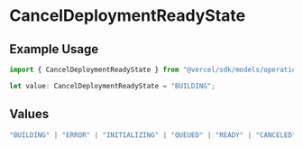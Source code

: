 # CancelDeploymentReadyState

## Example Usage

```typescript
import { CancelDeploymentReadyState } from "@vercel/sdk/models/operations/canceldeployment.js";

let value: CancelDeploymentReadyState = "BUILDING";
```

## Values

```typescript
"BUILDING" | "ERROR" | "INITIALIZING" | "QUEUED" | "READY" | "CANCELED"
```